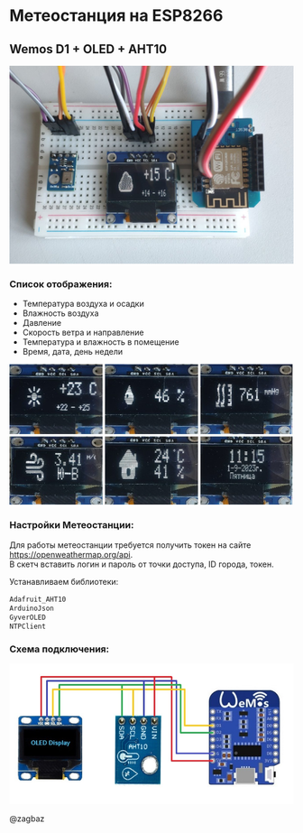 # Метеостанция на ESP8266
## Wemos D1 + OLED + AHT10
![layout](https://github.com/ZagBaZ/Arduino_project/blob/main/Meteo_Station/images/layout.jpg)
### Список отображения:

- Температура воздуха и осадки
- Влажность воздуха
- Давление
- Скорость ветра и направление
- Температура и влажность в помещение
- Время, дата, день недели
    
![oled](https://github.com/ZagBaZ/Arduino_project/blob/main/Meteo_Station/images/oled.jpg) 
### Настройки Метеостанции:

Для работы метеостанции требуется получить токен на сайте https://openweathermap.org/api.  
В скетч вставить логин и пароль от точки доступа, ID города, токен.

Устанавливаем библиотеки:
```
Adafruit_AHT10
ArduinoJson
GyverOLED
NTPClient
```

### Схема подключения:
![scheme](https://github.com/ZagBaZ/Arduino_project/blob/main/Meteo_Station/images/scheme.jpg)

@zagbaz
